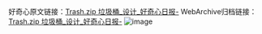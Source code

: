 好奇心原文链接：[Trash.zip 垃圾桶_设计_好奇心日报-](https://www.qdaily.com/articles/4814.html)
WebArchive归档链接：[Trash.zip 垃圾桶_设计_好奇心日报-](http://web.archive.org/web/20190623162739/https://www.qdaily.com/articles/4814.html)
![image](http://ww3.sinaimg.cn/large/007d5XDply1g3w5t9s5v6j30u02xggtn)